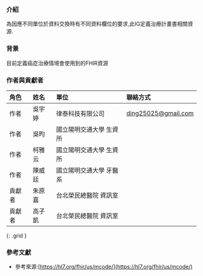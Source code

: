 ### 介紹 
為因應不同單位於資料交換時有不同資料欄位的要求,此IG定義治療計畫書相關資源.

### 背景
目前定義癌症治療情境會使用到的FHIR資源

### 作者與貢獻者

| 角色   | 姓名   | 單位                    | 聯絡方式                                   |
| :----- | :----- | :---------------------- | :----------------------------------------- |
| 作者   | 吳宇婷 | 律泰科技有限公司        | [ding25025@gmail.com](ding25025@gmail.com) |
| 作者   | 吳昀   | 國立陽明交通大學 生資所 |                                            |
| 作者   | 柯雅云 | 國立陽明交通大學 生資所 |                                            |
| 作者   | 陳威廷 | 國立陽明交通大學 牙醫系 |                                            |
| 貢獻者 | 朱原嘉 | 台北榮民總醫院 資訊室   |                                            |
| 貢獻者 | 高子凱 | 台北榮民總醫院 資訊室   |                                            |
{: .grid }

### 參考文獻
* 參考來源:[https://hl7.org/fhir/us/mcode/](https://hl7.org/fhir/us/mcode/)



